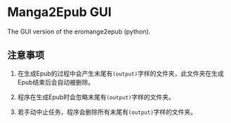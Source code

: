 # Manga2Epub GUI

The GUI version of the eromange2epub (python).

## 注意事项

1. 在生成Epub的过程中会产生末尾有`(output)`字样的文件夹，此文件夹在生成Epub结束后会自动被删除。

2. 程序在生成Epub时会忽略末尾有`(output)`字样的文件夹。

3. 若手动中止任务，程序会删除所有末尾有`(output)`字样的文件夹。